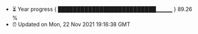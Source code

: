 - ⏳ Year progress { ██████████████████████████▁▁▁▁ } 89.26 %
- ⏰ Updated on Mon, 22 Nov 2021 19:16:38 GMT

